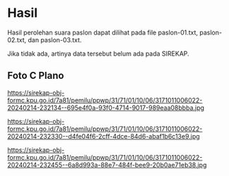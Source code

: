 # Hasil

Hasil perolehan suara paslon dapat dilihat pada file paslon-01.txt, paslon-02.txt, dan paslon-03.txt.

Jika tidak ada, artinya data tersebut belum ada pada SIREKAP.

## Foto C Plano

https://sirekap-obj-formc.kpu.go.id/7a81/pemilu/ppwp/31/71/01/10/06/3171011006022-20240214-232134--695e4f0a-93f0-4714-9017-989eaa08bbba.jpg

https://sirekap-obj-formc.kpu.go.id/7a81/pemilu/ppwp/31/71/01/10/06/3171011006022-20240214-232330--d4fe04f6-2cff-4dce-84d6-abaf1b6c13e9.jpg

https://sirekap-obj-formc.kpu.go.id/7a81/pemilu/ppwp/31/71/01/10/06/3171011006022-20240214-232455--6a8d993a-88e7-484f-bee9-20b0ae71eb38.jpg
